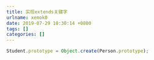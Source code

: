 ```yaml
---
title: 实现extends关键字
urlname: xemok0
date: 2019-07-29 10:30:14 +0800
tags: []
categories: []
---
```


```javascript
Student.prototype = Object.create(Person.prototype);
```
